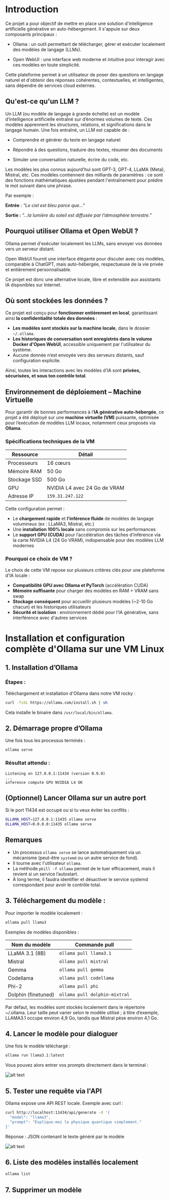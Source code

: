 # Introduction


Ce projet a pour objectif de mettre en place une solution d'intelligence artificielle générative en auto-hébergement. Il s'appuie sur deux composants principaux :

- Ollama : un outil permettant de télécharger, gérer et exécuter localement des modèles de langage (LLMs).

- Open WebUI : une interface web moderne et intuitive pour interagir avec ces modèles en toute simplicité.

Cette plateforme permet à un utilisateur de poser des questions en langage naturel et d'obtenir des réponses cohérentes, contextuelles, et intelligentes, sans dépendre de services cloud externes.

## Qu'est-ce qu'un LLM ?

Un LLM (ou modèle de langage à grande échelle) est un modèle d’intelligence artificielle entraîné sur d’énormes volumes de texte. Ces modèles apprennent les structures, relations, et significations dans le langage humain. Une fois entraîné, un LLM est capable de :

- Comprendre et générer du texte en langage naturel

- Répondre à des questions, traduire des textes, résumer des documents

- Simuler une conversation naturelle, écrire du code, etc.

Les modèles les plus connus aujourd'hui sont GPT-3, GPT-4, LLaMA (Meta), Mistral, etc. Ces modèles contiennent des milliards de paramètres : ce sont des fonctions mathématiques ajustées pendant l'entraînement pour prédire le mot suivant dans une phrase.

Par exemple :

**Entrée** : *"Le ciel est bleu parce que..."*

**Sortie :** *"...la lumière du soleil est diffusée par l’atmosphère terrestre."*

## Pourquoi utiliser Ollama et Open WebUI ?

Ollama permet d'exécuter localement les LLMs, sans envoyer vos données vers un serveur distant.

Open WebUI fournit une interface élégante pour discuter avec ces modèles, comparable à ChatGPT, mais auto-hébergée, respectueuse de la vie privée et entièrement personnalisable.

Ce projet est donc une alternative locale, libre et extensible aux assistants IA disponibles sur Internet.

## Où sont stockées les données ?

Ce projet est conçu pour **fonctionner entièrement en local**, garantissant ainsi **la confidentialité totale des données** :

- **Les modèles sont stockés sur la machine locale**, dans le dossier `~/.ollama`.
- **Les historiques de conversation sont enregistrés dans le volume Docker d'Open WebUI**, accessible uniquement par l'utilisateur du système.
- Aucune donnée n’est envoyée vers des serveurs distants, sauf configuration explicite.

Ainsi, toutes les interactions avec les modèles d'IA sont **privées, sécurisées, et sous ton contrôle total**.


## Environnement de déploiement – Machine Virtuelle

Pour garantir de bonnes performances à l’**IA générative auto-hébergée**, ce projet a été déployé sur une **machine virtuelle (VM)** puissante, optimisée pour l’exécution de modèles LLM locaux, notamment ceux proposés via **Ollama**.

### Spécifications techniques de la VM

| Ressource       | Détail                        |
|------------------|-------------------------------|
|  Processeurs    | 16 cœurs                      |
|  Mémoire RAM    | 50 Go                         |
|  Stockage SSD  | 500 Go                        |
|  GPU           | NVIDIA L4 avec 24 Go de VRAM  |
|  Adresse IP     | `159.31.247.122`              |

Cette configuration permet :

-  Le **chargement rapide** et **l’inférence fluide** de modèles de langage volumineux (ex : LLaMA3, Mistral, etc.)
-  Une **installation 100% locale** sans compromis sur les performances
-  Le **support GPU (CUDA)** pour l’accélération des tâches d’inférence via la carte NVIDIA L4 (24 Go VRAM), indispensable pour des modèles LLM modernes

### Pourquoi ce choix de VM ?

Le choix de cette VM repose sur plusieurs critères clés pour une plateforme d'IA locale :

- **Compatibilité GPU avec Ollama et PyTorch** (accélération CUDA)
- **Mémoire suffisante** pour charger des modèles en RAM + VRAM sans swap
- **Stockage conséquent** pour accueillir plusieurs modèles (~2-10 Go chacun) et les historiques utilisateurs
- **Sécurité et isolation** : environnement dédié pour l’IA générative, sans interférence avec d'autres services



# Installation et configuration complète d'Ollama sur une VM Linux

## 1. Installation d’Ollama

### Étapes :

Téléchargement et installation d'Ollama dans notre VM rocky :

```bash
curl -fsSL https://ollama.com/install.sh | sh
```

Cela installe le binaire dans `/usr/local/bin/ollama`.



## 2. Démarrage propre d’Ollama

Une fois tous les processus terminés :

```bash
ollama serve
```

### Résultat attendu :

```log
Listening on 127.0.0.1:11434 (version 0.9.0)
...
inference compute GPU NVIDIA L4 OK
```

## (Optionnel) Lancer Ollama sur un autre port

Si le port 11434 est occupé ou si tu veux éviter les conflits :

```bash
OLLAMA_HOST=127.0.0.1:11435 ollama serve
OLLAMA_HOST=0.0.0.0:11435 ollama serve 
```

## Remarques

- Un processus `ollama serve` se lance automatiquement via un mécanisme (peut-être `systemd` ou un autre service de fond).
- Il tourne avec l'utilisateur `ollama`.
- La méthode `pkill -f ollama` permet de le tuer efficacement, mais il revient si un service l’autostart.
- À long terme, il faudra identifier et désactiver le service systemd correspondant pour avoir le contrôle total.


## 3. Téléchargement du modèle : 

Pour importer le modèle localement : 

```bash
ollama pull llama3
```

Exemples de modèles disponibles :


| Nom du modèle       | Commande pull                 |
| ------------------- | ----------------------------- |
| LLaMA 3.1 (8B)        | `ollama pull llama3.1`          |
| Mistral             | `ollama pull mistral`         |
| Gemma               | `ollama pull gemma`           |
| Codellama           | `ollama pull codellama`       |
| Phi-2               | `ollama pull phi`             |
| Dolphin (finetuned) | `ollama pull dolphin-mixtral` |


Par défaut, les modèles sont stockés localement dans le répertoire ~/.ollama. Leur taille peut varier selon le modèle utilisé ; à titre d’exemple, LLAMA3.1 occupe environ 4,9 Go, tandis que Mistral pèse environ 4,1 Go.

## 4. Lancer le modèle pour dialoguer 

Une fois le modèle téléchargé :

```bash
ollama run llama3.1:latest
```
Vous pouvez alors entrer vos prompts directement dans le terminal :

![alt text](image.png)


## 5. Tester une requête via l'API

Ollama expose une API REST locale. Exemple avec curl :


```bash
curl http://localhost:11434/api/generate -d '{
  "model": "llama3",
  "prompt": "Explique-moi la physique quantique simplement."
}'
```

Réponse : JSON contenant le texte généré par le modèle 


![alt text](image-1.png)

##  6. Liste des modèles installés localement 

```bash
ollama list
```


## 7. Supprimer un modèle




